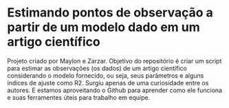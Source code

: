 # Estimando pontos de observação a partir de um modelo dado em um artigo científico
Projeto criado por Maylon e Zarzar.
Objetivo do repositório é criar um script para estimar as observações (os dados) de um artigo científico considerando o modelo fornecido, ou seja, seus parâmetros e alguns índices de ajuste como R2.
Surgiu apenas de uma curiosidade entre os autores.
E estamos aproveitando o Github para aprender como ele funciona e suas ferramentes úteis para trabalho em equipe.
